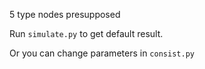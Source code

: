 
5 type nodes presupposed

Run `simulate.py` to get default result.

Or you can change parameters in `consist.py`